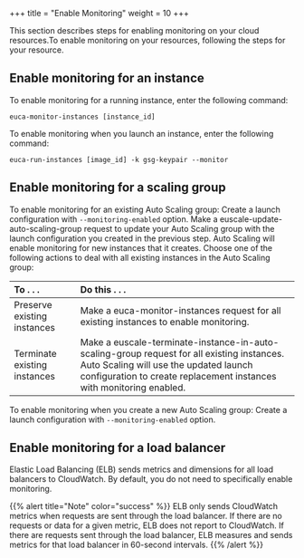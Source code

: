 +++
title = "Enable Monitoring"
weight = 10
+++

This section describes steps for enabling monitoring on your cloud resources.To enable monitoring on your resources, following the steps for your resource. 


## Enable monitoring for an instance
To enable monitoring for a running instance, enter the following command: 

    euca-monitor-instances [instance_id]

To enable monitoring when you launch an instance, enter the following command: 

    euca-run-instances [image_id] -k gsg-keypair --monitor


## Enable monitoring for a scaling group
To enable monitoring for an existing Auto Scaling group: Create a launch configuration with `--monitoring-enabled` option. Make a euscale-update-auto-scaling-group request to update your Auto Scaling group with the launch configuration you created in the previous step. Auto Scaling will enable monitoring for new instances that it creates. Choose one of the following actions to deal with all existing instances in the Auto Scaling group: 

| To . . . | Do this . . . | 
|  :---- |  :---- | 
| Preserve existing instances | Make a euca-monitor-instances request for all existing instances to enable monitoring. | 
| Terminate existing instances | Make a euscale-terminate-instance-in-auto-scaling-group request for all existing instances. Auto Scaling will use the updated launch configuration to create replacement instances with monitoring enabled. | 

To enable monitoring when you create a new Auto Scaling group: Create a launch configuration with `--monitoring-enabled` option. 
## Enable monitoring for a load balancer
Elastic Load Balancing (ELB) sends metrics and dimensions for all load balancers to CloudWatch. By default, you do not need to specifically enable monitoring. 


{{% alert title="Note" color="success" %}}
ELB only sends CloudWatch metrics when requests are sent through the load balancer. If there are no requests or data for a given metric, ELB does not report to CloudWatch. If there are requests sent through the load balancer, ELB measures and sends metrics for that load balancer in 60-second intervals. 
{{% /alert %}}
